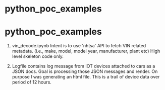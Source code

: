 # python_poc_examples

# python_poc_examples

1) vin_decode.ipynb  Intent is to use 'nhtsa' API to fetch VIN related metadata. (i.e., make, model, model year, manufacturer, plant etc)
                  High level skeleton code only. 

2) Logfile contains log message from IOT devices attached to cars as a JSON docs. Goal is processing those JSON messages and render.
   On purpose I was generating an html file. This is a trail of device data over period of 12 hours.
